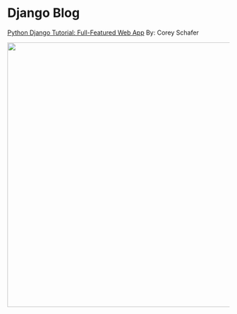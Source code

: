 # Django Blog


<a href="https://www.youtube.com/watch?v=a48xeeo5Vnk&list=PL-osiE80TeTtoQCKZ03TU5fNfx2UY6U4p
">Python Django Tutorial: Full-Featured Web App</a> By: Corey Schafer

<a href="https://aqursiblog.herokuapp.com/"><img src="https://asid.s3.us-east-1.amazonaws.com/screely-1606667295118.png?response-content-disposition=inline&X-Amz-Security-Token=IQoJb3JpZ2luX2VjEG8aCXVzLWVhc3QtMiJHMEUCIHw5HGcz%2BRRN99%2By13jJfaQkObd%2BAlX%2Fq4l8P%2Fz%2BdrjrAiEAjLT5vs8Azy%2FPXTA1KClProit5d2XJP1tz8XUSt1JKKEqlgMI%2BP%2F%2F%2F%2F%2F%2F%2F%2F%2F%2FARABGgwyNTYzMzkzNDc5ODgiDH396xtNOphSo9HelyrqAgnYDnxik59hrhwLff9jKsAFJA8%2FsbcmIAEUspSFrhWAgbBVHQC00fhMrKlzh5z%2FXUfL41iFmLG0z0FHsq9QGMHvNR8ajsaFfBoubz6bUnS1kOCowtEga2HDIyZSnkd2Kz5wkpTOdGepgXKxYwtFq5TKu%2Bx1f%2BVBsR%2BKuVHbfnub15AREuLdgDqg2zt9G2OTfRpC3RepmHc27z0fe0ikD2V06Hnth5Iz9NmPcWAD0i2sKC%2B3e0rO6Uf3yA%2Foq6KzbZcon9F4zffiAnOCizvWKZw82AbRB26YfxlcVLTte1Feyn9GaTK91ikRQ%2F8FlnuPf2SsNP6r5T4W%2Bm%2BxEL%2F0lJ%2BV2wYvYkz7%2BtpQI%2BORA%2BIcKEqh%2BeCatTNRb7nD4ETqXQoPCc%2BYIBmHYYYBGsqCtOhtgh0sW30RxhSvr%2BNpXYWX1TfQiz59ghrNk0rcVJLF3lsfe3M0U%2FyPdSKB1IW9rWzvXcUy5x8f2e12MPCYsP4FOrMCV9BdJuCWQpotNcriuduHPEXwudzWnkf0m0VZYl9eE98nixKvwM58skbHgk7HaKP9Q8onzYOS0%2BowXbAvRsB%2BdYC%2FjToJixL20zpSK%2BTSsshJjosACPKziVWnBdOc8Po3nC1ny2%2BwyrzsbuInUOibJP3VX6VTOyYXvxY2cEQqreJBBpTaCxeqdRoZfG%2FL9jGx0VKdQy16WmJtAJHR7QNMiSVRsU4loNOSS6fkUbtdmetIPo8LA2nwRsJOeqaaJMLKLfm%2FGU5kdeBBcTm6D6rbkGC%2BVY2L4AAt9NPwpTV4TlCAPDHraZ90CW%2BaNzCpzsakxUMvavBSh3NbJPjrM1qCCQlAmajRDT%2FfTl4DEt73VfnAYbQW4UD8HEsGCL6%2F%2FTBFVL1ZxhERTjp9TqtngHFY222sEg%3D%3D&X-Amz-Algorithm=AWS4-HMAC-SHA256&X-Amz-Date=20201205T224144Z&X-Amz-SignedHeaders=host&X-Amz-Expires=300&X-Amz-Credential=ASIATXLYEBIKI4JFM7UQ%2F20201205%2Fus-east-1%2Fs3%2Faws4_request&X-Amz-Signature=2c1ff5a820c56cbcb6aca0746f26664a593863024ab64583ed046a4529007e91" width=600></a>
